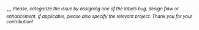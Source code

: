 

-- <sup>
*Please, categorize the issue by assigning one of the labels bug, design flaw or enhancement. If applicable, please also specify the relevant project. Thank you for your contribution!*</sup>
